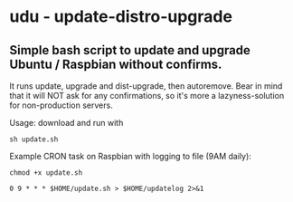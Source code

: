 # udu - update-distro-upgrade
Simple bash script to update and upgrade Ubuntu / Raspbian without confirms.
---
It runs update, upgrade and dist-upgrade, then autoremove.
Bear in mind that it will NOT ask for any confirmations, so it's more a lazyness-solution for non-production servers.

Usage: download and run with
```
sh update.sh
```

Example CRON task on Raspbian with logging to file (9AM daily):
```
chmod +x update.sh
```
```
0 9 * * * $HOME/update.sh > $HOME/updatelog 2>&1
```